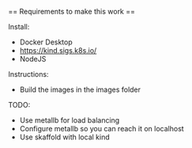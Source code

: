 == Requirements to make this work ==

Install:
- Docker Desktop
- https://kind.sigs.k8s.io/
- NodeJS

Instructions:
- Build the images in the images folder

TODO:
- Use metallb for load balancing
- Configure metallb so you can reach it on localhost
- Use skaffold with local kind